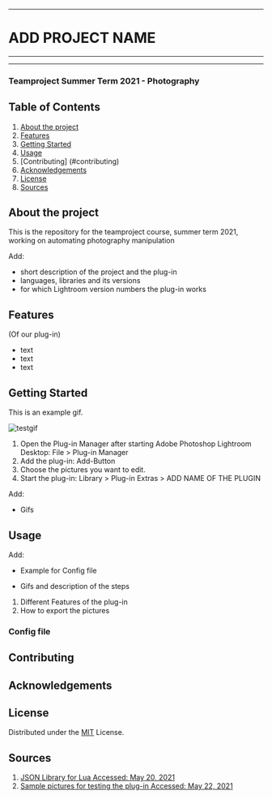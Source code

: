 ***
# ADD PROJECT NAME
***
***

### Teamproject Summer Term 2021 - Photography


## Table of Contents
1. [About the project](#about-the-project)
2. [Features](#features)
4. [Getting Started](#setup)
5. [Usage](#usage)
6. [Contributing] (#contributing)
7. [Acknowledgements](#acknowledgements)
8. [License](#license)
9. [Sources](#sources)

## About the project 

This is the repository for the teamproject course, summer term 2021, working on automating photography manipulation

Add:

* short description of the project and the plug-in 
* languages, libraries and its versions
* for which Lightroom version numbers the plug-in works

## Features

(Of our plug-in)

* text
* text
* text


## Getting Started

This is an example gif.

![testgif](https://user-images.githubusercontent.com/69016207/120100932-aa5b1e80-c143-11eb-814e-9273eefd4652.gif)

1. Open the Plug-in Manager after starting Adobe Photoshop Lightroom Desktop: File > Plug-in Manager
2. Add the plug-in: Add-Button
3. Choose the pictures you want to edit.
4. Start the plug-in: Library > Plug-in Extras > ADD NAME OF THE PLUGIN

Add:

* Gifs 


## Usage

Add:

* Example for Config file 

* Gifs and description of the steps

1. Different Features of the plug-in 
2. How to export the pictures

### Config file

## Contributing

## Acknowledgements

## License

Distributed under the [MIT](https://choosealicense.com/licenses/mit/) License.

## Sources
1. [JSON Library for Lua Accessed: May 20, 2021](https://github.com/rxi/json.lua/blob/master/json.lua)
2. [Sample pictures for testing the plug-in Accessed: May 22, 2021](https://pixabay.com/de/)
